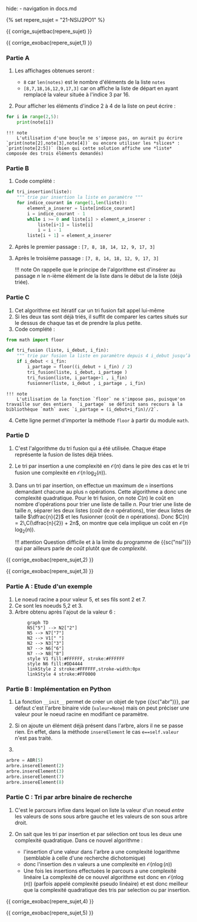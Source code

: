 hide: - navigation  in docs.md

{% set repere_sujet = "21-NSIJ2PO1" %}

{{ corrige_sujetbac(repere_sujet) }}



{{ corrige_exobac(repere_sujet,1) }}


### Partie A

1. Les affichages obtenues seront :
    * `8` car `len(notes)` est le nombre d'éléments de la liste `notes`
    * `[8,7,18,16,12,9,17,3]` car on affiche la liste de départ en ayant remplacé la valeur située à l'indice 3 par 16.

2. Pour afficher les éléments d'indice 2 à 4 de la liste on peut écrire :
```python
for i in range(2,5):
    print(note[i])
```

    !!! note
        L'utilisation d'une boucle ne s'impose pas, on aurait pu écrire `print(note[2],note[3],note[4])` ou encore utiliser les *slices* : `print(note[2:5])` (bien qui cette solution affiche une *liste* composée des trois éléments demandés)

### Partie B

1. Code complété :
```python linenums="1" hl_lines="6 7"
def tri_insertion(liste):
    """ trie par insertion la liste en paramètre """
    for indice_courant in range(1,len(liste)):
        element_a_inserer = liste[indice_courant]
        i = indice_courant - 1
        while i >= 0 and liste[i] > element_a_inserer :
            liste[i+1] = liste[i]
            i = i - 1
        liste[i + 1] = element_a_inserer
```

2. Après le premier passage : `[7, 8, 18, 14, 12, 9, 17, 3]`

3. Après le troisième passage : `[7, 8, 14, 18, 12, 9, 17, 3]`

    !!! note
        On rappelle que le principe de l'algorithme est d'insérer au passage $n$ le n-ième élément de la liste dans le début de la liste (déjà triée).

### Partie C 

1. Cet algorithme est itératif car un tri fusion fait appel lui-même 
2. Si les deux tas sont déjà triés, il suffit de comparer les cartes situés  sur le dessus de chaque tas et de prendre la plus petite.
3. Code complété :
```python linenums="1" hl_lines="7 8 9"
from math import floor

def tri_fusion (liste, i_debut, i_fin):
    """ trie par fusion la liste en paramètre depuis 4 i_debut jusqu’à i_fin """
    if i_debut < i_fin:
        i_partage = floor((i_debut + i_fin) / 2)
        tri_fusion(liste, i_debut, i_partage )
        tri_fusion(liste, i_partage+1 , i_fin)
        fusionner(liste, i_debut , i_partage , i_fin)
```

    !!! note
        L'utilisation de la fonction `floor` ne s'impose pas, puisque'on travaille sur des entiers  `i_partage` se définit sans recours à la bibliothèque `math` avec `i_partage = (i_debut+i_fin)//2`.

4. Cette ligne permet d'importer la méthode `floor` à partir du module `math`.

### Partie D

1. C'est l'algorithme du tri fusion qui a été utilisée. Chaque étape représente la fusion de  listes déjà triées.

2. Le tri par insertion a une complexité en $\mathcal{O}(n)$ dans le pire des cas et le tri fusion une complexité en $\mathcal{O}(n\,\log_2(n))$.

3. Dans un tri par insertion, on effectue un maximum de `n` insertions demandant chacune au plus `n` opérations. Cette algorithme a donc une complexité quadratique. Pour le tri fusion, on note $C(n)$ le coût en nombre d'opérations pour trier une liste de taille $n$. Pour trier une liste de taille $n$, séparer les deux listes (coût de $n$ opérations), trier deux listes de taille $\dfrac{n}{2}$ et les fusionner (coût de $n$ opérations). Donc $C(n) = 2\,C(\dfrac{n}{2}) + 2n$, on montre que cela implique un coût en $\mathcal{O}(n\,\log_2(n))$.

    !!! attention
        Question difficile et à la limite du programme de {{sc("nsi")}} qui par ailleurs parle de *coût* plutôt que de *complexité*.

{{ corrige_exobac(repere_sujet,2) }}

{{ corrige_exobac(repere_sujet,3) }}



### Partie A : Etude d'un exemple

1. Le noeud racine a pour valeur 5, et ses fils sont 2 et 7.
2. Ce sont les noeuds 5,2 et 3.
3. Arbre obtenu après l'ajout de la valeur 6 :
```mermaid
        graph TD
        N5["5"] --> N2["2"]
        N5 --> N7["7"]
        N2 --> V1[" "]
        N2 --> N3["3"]
        N7 --> N6["6"]
        N7 --> N8["8"]
        style V1 fill:#FFFFFF, stroke:#FFFFFF
        style N6 fill:#DD4444
        linkStyle 2 stroke:#FFFFFF,stroke-width:0px
        linkStyle 4 stroke:#FF0000
```

### Partie B : Implémentation en Python

1. La fonction `__init__`  permet  de  créer un objet de type {{sc("abr")}}, par défaut c'est l'arbre binaire vide (`valeur=None`) mais on peut préciser une valeur pour le noeud racine en modifiant ce paramètre.

2. Si on ajoute un élément déjà présent dans l'arbre, alors il ne se passe rien. En effet, dans la méthode `insereElement` le cas `e==self.valeur` n'est pas traité.

3. 
```python linenums="1" hl_lines="1 3 5"
arbre = ABR(5)
arbre.insereElement(2)
arbre.insereElement(3)
arbre.insereElement(7)
arbre.insereElement(8)
```

### Partie C : Tri par arbre binaire de recherche

1. C'est le parcours infixe dans lequel on liste la valeur d'un noeud *entre* les valeurs de sons sous arbre gauche et les valeurs de son sous arbre droit.

2. On sait que les tri par insertion et par sélection ont tous les deux une complexité quadratique. Dans ce nouvel algorithme :
    * l'insertion d'une valeur dans l'arbre a une complexité logarithme (semblable à celle d'une recherche dichotomique)
    * donc l'insertion des $n$ valeurs a une complexité  en $\mathcal{O}(n\log(n))$
    * Une fois les insertions effectuées le parcours a une complexité linéaire
La complexité de ce nouvel algorithme est donc en $\mathcal{O}(n\log(n))$ (parfois appelé complexité pseudo linéaire) et est donc meilleur que la complexité quadratique des tris par selection ou par insertion.

{{ corrige_exobac(repere_sujet,4) }}

{{ corrige_exobac(repere_sujet,5) }}
